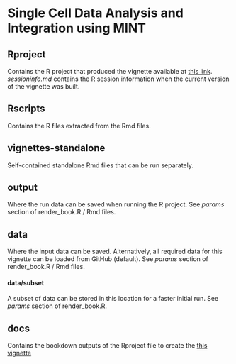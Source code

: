 # Single Cell Data Analysis and Integration using MINT

## Rproject

Contains the R project that produced the vignette available at [this link](https://ajabadi.github.io/MINT_sPLSDA/).
*sessioninfo.md* contains the R session information when the current version of the vignette was built.

## Rscripts

Contains the R files extracted from the Rmd files.

## vignettes-standalone

Self-contained standalone Rmd files that can be run separately.

## output

Where the run data can be saved when running the R project. See *params* section of render_book.R / Rmd files.

## data

Where the input data can be saved. Alternatively, all required data for this vignette can be loaded from GitHub (default). See *params* section of render_book.R / Rmd files.

#### data/subset

A subset of data can be stored in this location for a faster initial run. See *params* section of render_book.R.

## docs

Contains the bookdown outputs of the Rproject file to create the [this vignette](https://ajabadi.github.io/MINT_sPLSDA/)
